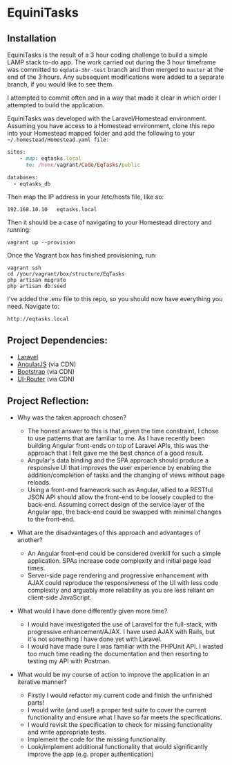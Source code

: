 EquiniTasks
=================

Installation
------------------
EquiniTasks is the result of a 3 hour coding challenge to build a simple LAMP stack to-do app. The work carried out during the 3 hour timeframe was committed to ```eqdata-3hr-test``` branch and then merged to ```master``` at the end of the 3 hours. Any subsequent modifications were added to a separate branch, if you would like to see them.

I attempted to commit often and in a way that made it clear in which order I attempted to build the application.

EquiniTasks was developed with the Laravel/Homestead environment. Assuming you have access to a Homestead environment, clone this repo into your Homestead mapped folder and add the following to your ```~/.homestead/Homestead.yaml file:```

```ruby
sites:
    - map: eqtasks.local
      to: /home/vagrant/Code/EqTasks/public

databases:
  - eqtasks_db      
```

Then map the IP address in your /etc/hosts file, like so:

```
192.168.10.10   eqtasks.local
```

Then it should be a case of navigating to your Homestead directory and running:

```
vagrant up --provision
```

Once the Vagrant box has finished provisioning, run:

```
vagrant ssh
cd /your/vagrant/box/structure/EqTasks
php artisan migrate
php artisan db:seed
```

I've added the .env file to this repo, so you should now have everything you need. Navigate to:

```
http://eqtasks.local
```


Project Dependencies:
---------------
- [Laravel](https://laravel.com/)
- [AngularJS](https://angularjs.org/) (via CDN)
- [Bootstrap](https://getbootstrap.com/) (via CDN)
- [UI-Router](https://ui-router.github.io/) (via CDN)


Project Reflection:
---------------
* Why was the taken approach chosen?
  * The honest answer to this is that, given the time constraint, I chose to use patterns that are familiar to me. As I have recently been building Angular front-ends on top of Laravel APIs, this was the approach that I felt gave me the best chance of a good result.
  * Angular's data binding and the SPA approach should produce a responsive UI that improves the user experience by enabling the addition/completion of tasks and the changing of views without page reloads.
  * Using a front-end framework such as Angular, allied to a RESTful JSON API should allow the front-end to be loosely coupled to the back-end. Assuming correct design of the service layer of the Angular app, the back-end could be swapped with minimal changes to the front-end.

* What are the disadvantages of this approach and advantages of another?
  * An Angular front-end could be considered overkill for such a simple application. SPAs increase code complexity and initial page load times.
  * Server-side page rendering and progressive enhancement with AJAX could reproduce the responsiveness of the UI with less code complexity and arguably more reliability as you are less reliant on client-side JavaScript.

* What would I have done differently given more time?
  * I would have investigated the use of Laravel for the full-stack, with progressive enhancement/AJAX. I have used AJAX with Rails, but it's not something I have done yet with Laravel.
  * I would have made sure I was familiar with the PHPUnit API. I wasted too much time reading the documentation and then resorting to testing my API with Postman.

* What would be my course of action to improve the application in an iterative manner?
  * Firstly I would refactor my current code and finish the unfinished parts!
  * I would write (and use!) a proper test suite to cover the current functionality and ensure what I have so far meets the specifications.
  * I would revisit the specification to check for missing functionality and write appropriate tests.
  * Implement the code for the missing functionality.
  * Look/implement additional functionality that would significantly improve the app (e.g. proper authentication)
